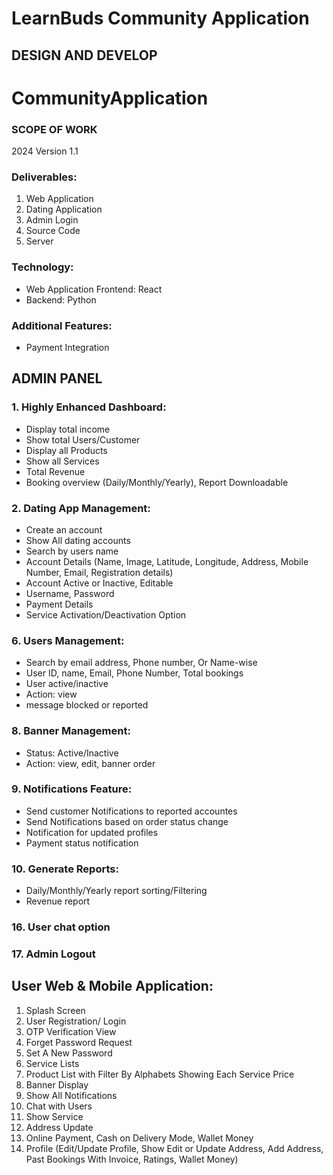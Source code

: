 # LearnBuds Community Application

## DESIGN AND DEVELOP
# CommunityApplication


### SCOPE OF WORK
2024
Version 1.1 

### Deliverables:
1. Web Application
2. Dating Application
3. Admin Login
4. Source Code
5. Server

### Technology:
- Web Application Frontend: React
- Backend: Python

### Additional Features:
- Payment Integration

## ADMIN PANEL

### 1. Highly Enhanced Dashboard:
- Display total income
- Show total Users/Customer
- Display all Products
- Show all Services
- Total Revenue
- Booking overview (Daily/Monthly/Yearly), Report Downloadable

### 2. Dating App Management:
- Create an account
- Show All dating accounts
- Search by users name
- Account Details (Name, Image, Latitude, Longitude, Address, Mobile Number, Email, Registration details)
- Account Active or Inactive, Editable
- Username, Password
- Payment Details
- Service Activation/Deactivation Option

### 6. Users Management:
- Search by email address, Phone number, Or Name-wise
- User ID, name, Email, Phone Number, Total bookings
- User active/inactive
- Action: view
- message blocked or reported

### 8. Banner Management:
- Status: Active/Inactive
- Action: view, edit, banner order

### 9. Notifications Feature:
- Send customer Notifications to reported accountes
- Send Notifications based on order status change
- Notification for updated profiles
- Payment status notification

### 10. Generate Reports:
- Daily/Monthly/Yearly report sorting/Filtering
- Revenue report

### 16. User chat option

### 17. Admin Logout

## User Web & Mobile Application:
1. Splash Screen
2. User Registration/ Login
3. OTP Verification View
4. Forget Password Request
5. Set A New Password
6. Service Lists
7. Product List with Filter By Alphabets Showing Each Service Price
8. Banner Display
9. Show All Notifications
10. Chat with Users
11. Show Service
20. Address Update
22. Online Payment, Cash on Delivery Mode, Wallet Money
23. Profile (Edit/Update Profile, Show Edit or Update Address, Add Address, Past Bookings With Invoice, Ratings, Wallet Money)

